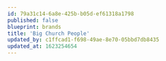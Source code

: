 ```yaml
---
id: 79a31c14-6a8e-425b-b05d-ef61318a1798
published: false
blueprint: brands
title: 'Big Church People'
updated_by: c1ffcad1-f698-49ae-8e70-05bbd7db8435
updated_at: 1623254654
---
```

